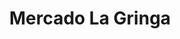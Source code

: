 ---
title: Mercado La Gringa
slug: mercado-la-gringa
updated-on: '2024-05-30T13:44:31.749Z'
created-on: '2024-05-30T13:41:46.671Z'
published-on: '2024-05-30T13:54:32.469Z'
f_city-state-2:
- cms/city/foley-al.md
- cms/city/robertsdale-al.md
- cms/city/gulf-shores-al.md
f_locations:
- cms/payday-loan/mercado-la-gringa-20773.md
- cms/payday-loan/mercado-la-gringa-20774.md
- cms/payday-loan/mercado-la-gringa-20775.md
f_states:
- cms/state/alabama.md
layout: '[company].html'
tags: company
---